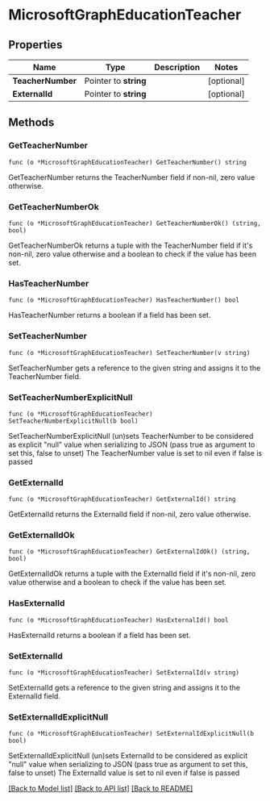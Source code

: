 # MicrosoftGraphEducationTeacher

## Properties

Name | Type | Description | Notes
------------ | ------------- | ------------- | -------------
**TeacherNumber** | Pointer to **string** |  | [optional] 
**ExternalId** | Pointer to **string** |  | [optional] 

## Methods

### GetTeacherNumber

`func (o *MicrosoftGraphEducationTeacher) GetTeacherNumber() string`

GetTeacherNumber returns the TeacherNumber field if non-nil, zero value otherwise.

### GetTeacherNumberOk

`func (o *MicrosoftGraphEducationTeacher) GetTeacherNumberOk() (string, bool)`

GetTeacherNumberOk returns a tuple with the TeacherNumber field if it's non-nil, zero value otherwise
and a boolean to check if the value has been set.

### HasTeacherNumber

`func (o *MicrosoftGraphEducationTeacher) HasTeacherNumber() bool`

HasTeacherNumber returns a boolean if a field has been set.

### SetTeacherNumber

`func (o *MicrosoftGraphEducationTeacher) SetTeacherNumber(v string)`

SetTeacherNumber gets a reference to the given string and assigns it to the TeacherNumber field.

### SetTeacherNumberExplicitNull

`func (o *MicrosoftGraphEducationTeacher) SetTeacherNumberExplicitNull(b bool)`

SetTeacherNumberExplicitNull (un)sets TeacherNumber to be considered as explicit "null" value
when serializing to JSON (pass true as argument to set this, false to unset)
The TeacherNumber value is set to nil even if false is passed
### GetExternalId

`func (o *MicrosoftGraphEducationTeacher) GetExternalId() string`

GetExternalId returns the ExternalId field if non-nil, zero value otherwise.

### GetExternalIdOk

`func (o *MicrosoftGraphEducationTeacher) GetExternalIdOk() (string, bool)`

GetExternalIdOk returns a tuple with the ExternalId field if it's non-nil, zero value otherwise
and a boolean to check if the value has been set.

### HasExternalId

`func (o *MicrosoftGraphEducationTeacher) HasExternalId() bool`

HasExternalId returns a boolean if a field has been set.

### SetExternalId

`func (o *MicrosoftGraphEducationTeacher) SetExternalId(v string)`

SetExternalId gets a reference to the given string and assigns it to the ExternalId field.

### SetExternalIdExplicitNull

`func (o *MicrosoftGraphEducationTeacher) SetExternalIdExplicitNull(b bool)`

SetExternalIdExplicitNull (un)sets ExternalId to be considered as explicit "null" value
when serializing to JSON (pass true as argument to set this, false to unset)
The ExternalId value is set to nil even if false is passed

[[Back to Model list]](../README.md#documentation-for-models) [[Back to API list]](../README.md#documentation-for-api-endpoints) [[Back to README]](../README.md)



